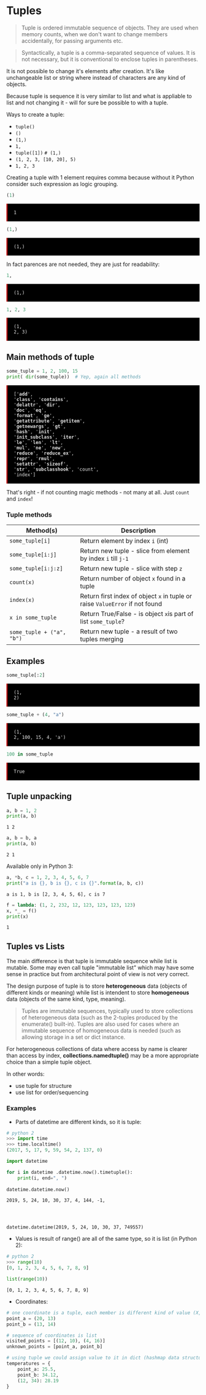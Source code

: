 # Tuples

> Tuple is ordered immutable sequence of objects. They are used when memory counts, when we don't want to change members accidentally, for passing arguments etc.

> Syntactically, a tuple is a comma-separated sequence of values. It is not necessary, but it is conventional to enclose tuples in parentheses.

It is not possible to change it's elements after creation. It's like unchangeable list or string where instead of characters are any kind of objects.

Because tuple is sequence it is very similar to list and what is appliable to list and not changing it - will for sure be possible to with a tuple.

Ways to create a tuple:
* ```tuple()```
* ```()```
* ```(1,)```
* `1,`
* `tuple([1])`  `# (1,)`
* ```(1, 2, 3, [10, 20], 5)```
* `1, 2, 3`

Creating a tuple with 1 element requires comma because without it Python consider such expression as logic grouping.


```python
(1)
```




<span class="notranslate" style="display:block; padding:16px; background-color: #000;color: #e2e2e2;font-family: Hack, Consolas, Menlo, Mono, monospace;border-left: .25em solid #bc0000;"><code>1</code></span>




```python
(1,)  
```




<span class="notranslate" style="display:block; padding:16px; background-color: #000;color: #e2e2e2;font-family: Hack, Consolas, Menlo, Mono, monospace;border-left: .25em solid #bc0000;"><code>(1,)</code></span>



In fact parences are not needed, they are just for readability:


```python
1,
```




<span class="notranslate" style="display:block; padding:16px; background-color: #000;color: #e2e2e2;font-family: Hack, Consolas, Menlo, Mono, monospace;border-left: .25em solid #bc0000;"><code>(1,)</code></span>




```python
1, 2, 3
```




<span class="notranslate" style="display:block; padding:16px; background-color: #000;color: #e2e2e2;font-family: Hack, Consolas, Menlo, Mono, monospace;border-left: .25em solid #bc0000;"><code>(1, 2, 3)</code></span>



## Main methods of tuple


```python
some_tuple = 1, 2, 100, 15
print( dir(some_tuple))  # Yep, again all methods
```

<span class="notranslate" style="display:block; padding:16px; background-color: #000;color: #e2e2e2;font-family: Hack, Consolas, Menlo, Mono, monospace;border-left: .25em solid #bc0000;"><code>['__add__', '__class__', '__contains__', '__delattr__', '__dir__', '__doc__', '__eq__', '__format__', '__ge__', '__getattribute__', '__getitem__', '__getnewargs__', '__gt__', '__hash__', '__init__', '__init_subclass__', '__iter__', '__le__', '__len__', '__lt__', '__mul__', '__ne__', '__new__', '__reduce__', '__reduce_ex__', '__repr__', '__rmul__', '__setattr__', '__sizeof__', '__str__', '__subclasshook__', 'count', 'index']</code></span>


That's right - if not counting magic methods - not many at all. Just ```count``` and ```index```!

### Tuple methods

| Method(s)               |  Description                                                                              |
|-------------------------|-------------------------------------------------------------------------------------------|
| ```some_tuple[i]```     | Return element by index ```i``` (int)
| ```some_tuple[i:j]```   | Return new tuple - slice from element by index ```i``` till ```j-1```
| ```some_tuple[i:j:z]```  | Return new tuple - slice with step ```z```
| ```count(x)```          | Return number of object ```x``` found in a tuple
| ```index(x)```          | Return first index of object ```x``` in tuple or raise `ValueError` if not found
| ```x in some_tuple```   | Return True/False - is object ```x```is part of list ```some_tuple```?
| ```some_tuple + ("a", "b") ``` | Return new tuple - a result of two tuples merging

## Examples


```python
some_tuple[:2]
```




<span class="notranslate" style="display:block; padding:16px; background-color: #000;color: #e2e2e2;font-family: Hack, Consolas, Menlo, Mono, monospace;border-left: .25em solid #bc0000;"><code>(1, 2)</code></span>




```python
some_tuple + (4, "a")
```




<span class="notranslate" style="display:block; padding:16px; background-color: #000;color: #e2e2e2;font-family: Hack, Consolas, Menlo, Mono, monospace;border-left: .25em solid #bc0000;"><code>(1, 2, 100, 15, 4, 'a')</code></span>




```python
100 in some_tuple
```




<span class="notranslate" style="display:block; padding:16px; background-color: #000;color: #e2e2e2;font-family: Hack, Consolas, Menlo, Mono, monospace;border-left: .25em solid #bc0000;"><code>True</code></span>



## Tuple unpacking


```python
a, b = 1, 2 
print(a, b)
```

    1 2



```python
a, b = b, a
print(a, b)
```

    2 1


Available only in Python 3:


```python
a, *b, c = 1, 2, 3, 4, 5, 6, 7
print("a is {}, b is {}, c is {}".format(a, b, c))
```

    a is 1, b is [2, 3, 4, 5, 6], c is 7



```python
f = lambda: (1, 2, 232, 12, 123, 123, 123, 123)
x, *_ = f()
print(x)
```

    1


## Tuples vs Lists


The main difference is that tuple is immutable sequence while list is mutable. Some may even call tuple "immutable list" which may have some sense in practice but from architectural point of view is not very correct.

The design purpose of tuple is to store **heterogeneous** data (objects of different kinds or meaning) while list is intendent to store **homogeneous** data (objects of the same kind, type, meaning). 

> Tuples are immutable sequences, typically used to store collections of heterogeneous data (such as the 2-tuples produced by the enumerate() built-in). Tuples are also used for cases where an immutable sequence of homogeneous data is needed (such as allowing storage in a set or dict instance.

For heterogeneous collections of data where access by name is clearer than access by index, **collections.namedtuple()** may be a more appropriate choice than a simple tuple object.

In other words:
* use tuple for structure
* use list for order/sequencing

### Examples

* Parts of datetime are different kinds, so it is tuple:

```python
# python 2
>>> import time
>>> time.localtime()
(2017, 5, 17, 9, 59, 54, 2, 137, 0)
```


```python
import datetime

for i in datetime .datetime.now().timetuple():
    print(i, end=", ")
    
datetime.datetime.now()
```

    2019, 5, 24, 10, 30, 37, 4, 144, -1, 




    datetime.datetime(2019, 5, 24, 10, 30, 37, 749557)



* Values is result of range() are all of the same type, so it is list (in Python 2):

```python
# python 2
>>> range(10)
[0, 1, 2, 3, 4, 5, 6, 7, 8, 9]
```


```python
list(range(10))
```




    [0, 1, 2, 3, 4, 5, 6, 7, 8, 9]



* Coordinates:

```python
# one coordinate is a tuple, each member is different kind of value (X, Y)
point_a = (20, 13)
point_b = (13, 14)

# sequence of coordinates is list
visited_points = [(12, 10), (4, 16)]
unknown_points = [point_a, point_b]

# using tuple we could assign value to it in dict (hashmap data structure)
temperatures = {
    point_a: 25.5,
    point_b: 34.12,
    (12, 34): 28.19
}
```